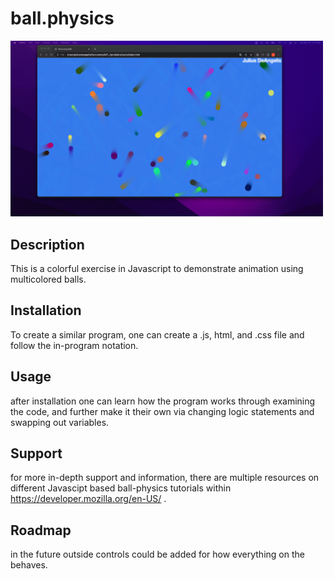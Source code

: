 # ball.physics
<img src="Physics_screenshot.png" width="500">

## Description
This is a colorful exercise in Javascript to demonstrate animation using multicolored balls.

## Installation
To create a similar program, one can create a .js, html, and .css file and follow the in-program notation.

## Usage
after installation one can learn how the program works through examining the code, and further make it their own via changing logic statements and swapping out variables.

## Support
for more in-depth support and information, there are multiple resources on different Javascipt based ball-physics tutorials within 
https://developer.mozilla.org/en-US/ .

## Roadmap
in the future outside controls could be added for how everything on the behaves.
